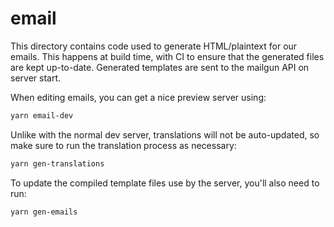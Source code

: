 # email

This directory contains code used to generate HTML/plaintext for our emails. This happens at build
time, with CI to ensure that the generated files are kept up-to-date. Generated templates are sent
to the mailgun API on server start.

When editing emails, you can get a nice preview server using:

```sh
yarn email-dev
```

Unlike with the normal dev server, translations will not be auto-updated, so make sure to run the
translation process as necessary:

```sh
yarn gen-translations
```

To update the compiled template files use by the server, you'll also need to run:

```sh
yarn gen-emails
```
